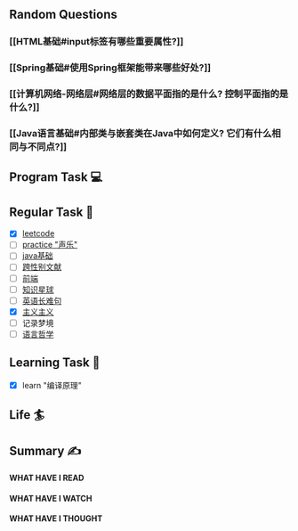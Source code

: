 ## Random Questions
### [[HTML基础#input标签有哪些重要属性?]]

### [[Spring基础#使用Spring框架能带来哪些好处?]]

### [[计算机网络-网络层#网络层的数据平面指的是什么? 控制平面指的是什么?]]

### [[Java语言基础#内部类与嵌套类在Java中如何定义? 它们有什么相同与不同点?]]



## Program Task  💻

## Regular Task  🤡
- [x] [leetcode](https://leetcode.cn/study-plan/algorithms/?progress=tyz0ksg)
- [ ] [practice "声乐"](https://docs.google.com/spreadsheets/d/1F0zsAOoyfBXu63_U2zy0et0Ku1OxZ0DCDKUsEI5Ebjs/edit#gid=1676784532)
- [ ] [java基础](https://javaguide.cn/java/basis/java-basic-questions-01.html#%E5%9F%BA%E7%A1%80%E6%A6%82%E5%BF%B5)
- [ ] [跨性别文献](https://transreads.org/tag/article/)
- [ ] [前端](https://web.qianguyihao.com)
- [ ] [知识星球](http://svip.iocoder.cn/index/index.html)
- [ ] [英语长难句](https://www.bilibili.com/video/BV1mC4y1p7Fh?p=154)
- [x] [主义主义](https://space.bilibili.com/23191782/channel/seriesdetail?sid=1424248)
- [ ] 记录梦境
- [ ] [语言哲学](https://www.bilibili.com/video/BV1hL4y1b73o)

## Learning Task 🎯
- [x] learn "编译原理"
## Life 🏄

## Summary ✍
####  WHAT HAVE I READ

#### WHAT HAVE I WATCH

#### WHAT HAVE I THOUGHT
